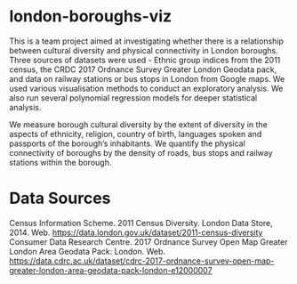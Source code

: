 # london-boroughs-viz
This is a team project aimed at investigating whether there is a relationship between cultural diversity and physical connectivity in London boroughs. Three sources of datasets were used - Ethnic group indices from the 2011 census, the CRDC 2017 Ordnance Survey Greater London Geodata pack, and data on railway stations or bus stops in London from Google maps. We used various visualisation methods to conduct an exploratory analysis. We also run several polynomial regression models for deeper statistical analysis.

We measure borough cultural diversity by the extent of diversity in the aspects of ethnicity, religion, country of birth, languages spoken and passports of the borough’s inhabitants. We quantify the physical connectivity of boroughs by the density of roads, bus stops and railway stations within the borough. 

# Data Sources
Census Information Scheme. 2011 Census Diversity. London Data Store, 2014. Web. https://data.london.gov.uk/dataset/2011-census-diversity
Consumer Data Research Centre. 2017 Ordnance Survey Open Map Greater London Area Geodata Pack: London. Web. https://data.cdrc.ac.uk/dataset/cdrc-2017-ordnance-survey-open-map-greater-london-area-geodata-pack-london-e12000007

